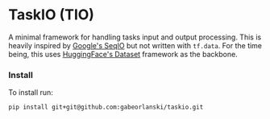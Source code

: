 # TaskIO (TIO)

A minimal framework for handling tasks input and output processing. This is heavily inspired by [Google's SeqIO](https://github.com/google/seqio) but not written with `tf.data`. For the time being, this uses [HuggingFace's Dataset](https://huggingface.co/docs/datasets/) framework as the backbone.


### Install

To install run: 
```shell
pip install git+git@github.com:gabeorlanski/taskio.git
```
